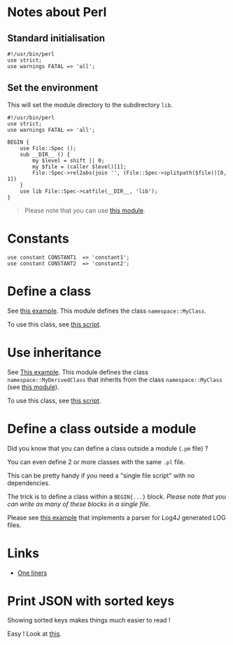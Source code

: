 # Notes about Perl

## Standard initialisation

```perl5
#!/usr/bin/perl
use strict;
use warnings FATAL => 'all';
```

## Set the environment

This will set the module directory to the subdirectory `lib`.

```perl5
#!/usr/bin/perl
use strict;
use warnings FATAL => 'all';

BEGIN {
    use File::Spec ();
    sub __DIR__ () {
        my $level = shift || 0;
        my $file = (caller $level)[1];
        File::Spec->rel2abs(join '', (File::Spec->splitpath($file))[0, 1])
    }
    use lib File::Spec->catfile(__DIR__, 'lib');
}
```

> Please note that you can use [this module](examples/Bootstrap.pm). 

# Constants

```perl5
use constant CONSTANT1  => 'constant1';
use constant CONSTANT2  => 'constant2';
```

# Define a class

See [this example](examples/lib/namespace/MyClass.pm). This module defines the class `namespace::MyClass`.

To use this class, see [this script](examples/test_classes.pl).

# Use inheritance

See [This example](examples/lib/namespace/MyDerivedClass.pm). This module defines the class `namespace::MyDerivedClass`
that inherits from the class `namespace::MyClass` (see [this module](examples/lib/namespace/MyClass.pm)).

To use this class, see [this script](examples/test_inheritance.pl).

# Define a class outside a module

Did you know that you can define a class outside a module (`.pm` file) ?

You can even define 2 or more classes with the same `.pl` file.

This can be pretty handy if you need a "single file script" with no dependencies.

The trick is to define a class within a `BEGIN{...}` block. _Please note that you can write as many of these blocks in a single file_.

Please see [this example](examples/log-parser.pl) that implements a parser for Log4J generated LOG files.

# Links

* [One liners](https://github.com/denis-beurive/linux-notes/blob/master/perl.md)

# Print JSON with sorted keys

Showing sorted keys makes things much easier to read !

Easy ! Look at [this](examples/sorted-json.pl).



